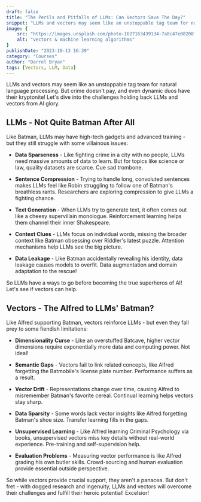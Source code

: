 ```yaml
---
draft: false 
title: "The Perils and Pitfalls of LLMs: Can Vectors Save The Day?" 
snippet: "LLMs and vectors may seem like an unstoppable tag team for natural language processing. But crime doesn't pay, and even dynamic duos have their kryptonite!" 
image: {
    src: "https://images.unsplash.com/photo-1627163439134-7a8c47e08208?&fit=crop&w=430&h=240", 
    alt: "vectors & machine learning algorithms" 
} 
publishDate: "2023-10-13 16:39" 
category: "Courses" 
author: "Darrel Bryan" 
tags: [Vectors, LLM, Data]
---
```


LLMs and vectors may seem like an unstoppable tag team for natural language processing. But crime doesn't pay, and even dynamic duos have their kryptonite! Let's dive into the challenges holding back LLMs and vectors from AI glory.

## LLMs - Not Quite Batman After All

Like Batman, LLMs may have high-tech gadgets and advanced training - but they still struggle with some villainous issues:

- **Data Sparseness** - Like fighting crime in a city with no people, LLMs need massive amounts of data to learn. But for topics like science or law, quality datasets are scarce. Cue sad trombone.

- **Sentence Compression** - Trying to handle long, convoluted sentences makes LLMs feel like Robin struggling to follow one of Batman's breathless rants. Researchers are exploring compression to give LLMs a fighting chance.

- **Text Generation** - When LLMs try to generate text, it often comes out like a cheesy supervillain monologue. Reinforcement learning helps them channel their inner Shakespeare.

- **Context Clues** - LLMs focus on individual words, missing the broader context like Batman obsessing over Riddler's latest puzzle. Attention mechanisms help LLMs see the big picture.

- **Data Leakage** - Like Batman accidentally revealing his identity, data leakage causes models to overfit. Data augmentation and domain adaptation to the rescue!

So LLMs have a ways to go before becoming the true superheros of AI! Let's see if vectors can help.

## Vectors - The Alfred to LLMs' Batman?

Like Alfred supporting Batman, vectors reinforce LLMs - but even they fall prey to some fiendish limitations:

- **Dimensionality Curse** - Like an overstuffed Batcave, higher vector dimensions require exponentially more data and computing power. Not ideal!

- **Semantic Gaps** - Vectors fail to link related concepts, like Alfred forgetting the Batmobile's license plate number. Performance suffers as a result.

- **Vector Drift** - Representations change over time, causing Alfred to misremember Batman's favorite cereal. Continual learning helps vectors stay sharp.

- **Data Sparsity** - Some words lack vector insights like Alfred forgetting Batman's shoe size. Transfer learning fills in the gaps.

- **Unsupervised Learning** - Like Alfred learning Criminal Psychology via books, unsupervised vectors miss key details without real-world experience. Pre-training and self-supervision help.

- **Evaluation Problems** - Measuring vector performance is like Alfred grading his own butler skills. Crowd-sourcing and human evaluation provide essential outside perspective.

So while vectors provide crucial support, they aren't a panacea. But don't fret - with dogged research and ingenuity, LLMs and vectors will overcome their challenges and fulfill their heroic potential! Excelsior!
